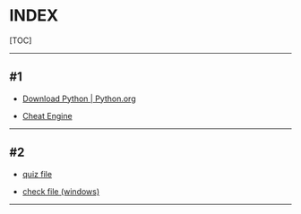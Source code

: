 

# INDEX

[TOC]

---

## #1

- [Download Python | Python.org](https://www.python.org/downloads/)

- [Cheat Engine](https://www.cheatengine.org/downloads.php)

---

## #2

- [quiz file](files%231.py)

- [check file (windows)](files%231/%231.exe)

---
